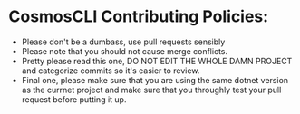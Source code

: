 # CosmosCLI Contributing Policies:

- Please don't be a dumbass, use pull requests sensibly
- Please note that you should not cause merge conflicts.
- Pretty please read this one, DO NOT EDIT THE WHOLE DAMN PROJECT and categorize commits so it's easier to review.
- Final one, please make sure that you are using the same dotnet version as the currnet project and make sure that you throughly test your pull request before putting it up.
